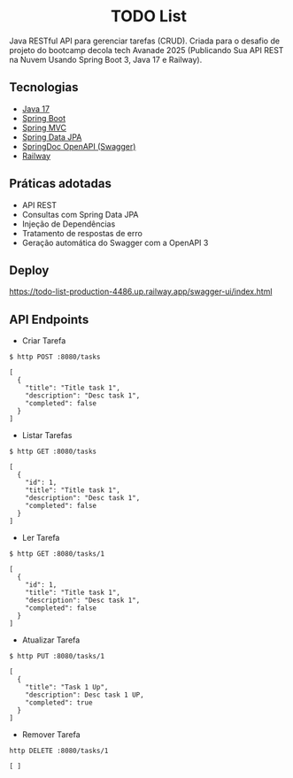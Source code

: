 <h1 align="center">
  TODO List
</h1>

Java RESTful API para gerenciar tarefas (CRUD). Criada para o desafio de projeto do bootcamp decola tech Avanade 2025 (Publicando Sua API REST na Nuvem Usando Spring Boot 3, Java 17 e Railway).

## Tecnologias

- [Java 17](https://www.oracle.com/java/technologies/javase/jdk17-archive-downloads.html)
- [Spring Boot](https://spring.io/projects/spring-boot)
- [Spring MVC](https://docs.spring.io/spring-framework/reference/web/webmvc.html)
- [Spring Data JPA](https://spring.io/projects/spring-data-jpa)
- [SpringDoc OpenAPI (Swagger)](https://springdoc.org/)
- [Railway](https://railway.com/)

## Práticas adotadas

- API REST
- Consultas com Spring Data JPA
- Injeção de Dependências
- Tratamento de respostas de erro
- Geração automática do Swagger com a OpenAPI 3

## Deploy
https://todo-list-production-4486.up.railway.app/swagger-ui/index.html

## API Endpoints

- Criar Tarefa 
```
$ http POST :8080/tasks

[
  {
    "title": "Title task 1",
    "description": "Desc task 1",
    "completed": false
  }
]
```

- Listar Tarefas
```
$ http GET :8080/tasks

[
  {
    "id": 1,
    "title": "Title task 1",
    "description": "Desc task 1",
    "completed": false
  }
]
```

- Ler Tarefa
```
$ http GET :8080/tasks/1

[
  {
    "id": 1,
    "title": "Title task 1",
    "description": "Desc task 1",
    "completed": false
  }
]
```

- Atualizar Tarefa
```
$ http PUT :8080/tasks/1

[
  {
    "title": "Task 1 Up",
    "description": Desc task 1 UP,
    "completed": true
  }
]
```

- Remover Tarefa
```
http DELETE :8080/tasks/1

[ ]
```
